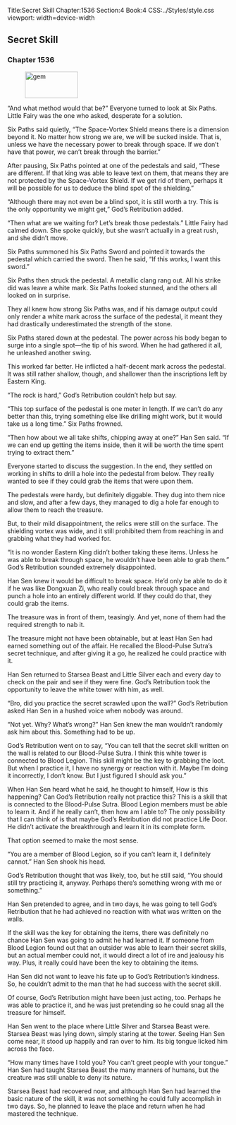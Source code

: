 Title:Secret Skill 
Chapter:1536 
Section:4 
Book:4 
CSS:../Styles/style.css 
viewport: width=device-width
  
## Secret Skill
### Chapter 1536 
<figure>
	<img src="../Images/gem.gif" alt="gem" id="gem" width="120" height="60" />
</figure>
  

  
  “And what method would that be?” Everyone turned to look at Six Paths. Little Fairy was the one who asked, desperate for a solution.

Six Paths said quietly, “The Space-Vortex Shield means there is a dimension beyond it. No matter how strong we are, we will be sucked inside. That is, unless we have the necessary power to break through space. If we don’t have that power, we can’t break through the barrier.”

After pausing, Six Paths pointed at one of the pedestals and said, “These are different. If that king was able to leave text on them, that means they are not protected by the Space-Vortex Shield. If we get rid of them, perhaps it will be possible for us to deduce the blind spot of the shielding.”

“Although there may not even be a blind spot, it is still worth a try. This is the only opportunity we might get,” God’s Retribution added.

“Then what are we waiting for? Let’s break those pedestals.” Little Fairy had calmed down. She spoke quickly, but she wasn’t actually in a great rush, and she didn’t move.

Six Paths summoned his Six Paths Sword and pointed it towards the pedestal which carried the sword. Then he said, “If this works, I want this sword.”

Six Paths then struck the pedestal. A metallic clang rang out. All his strike did was leave a white mark. Six Paths looked stunned, and the others all looked on in surprise.

They all knew how strong Six Paths was, and if his damage output could only render a white mark across the surface of the pedestal, it meant they had drastically underestimated the strength of the stone.

Six Paths stared down at the pedestal. The power across his body began to surge into a single spot—the tip of his sword. When he had gathered it all, he unleashed another swing.

This worked far better. He inflicted a half-decent mark across the pedestal. It was still rather shallow, though, and shallower than the inscriptions left by Eastern King.

“The rock is hard,” God’s Retribution couldn’t help but say.

“This top surface of the pedestal is one meter in length. If we can’t do any better than this, trying something else like drilling might work, but it would take us a long time.” Six Paths frowned.

“Then how about we all take shifts, chipping away at one?” Han Sen said. “If we can end up getting the items inside, then it will be worth the time spent trying to extract them.”

Everyone started to discuss the suggestion. In the end, they settled on working in shifts to drill a hole into the pedestal from below. They really wanted to see if they could grab the items that were upon them.

The pedestals were hardy, but definitely diggable. They dug into them nice and slow, and after a few days, they managed to dig a hole far enough to allow them to reach the treasure.

But, to their mild disappointment, the relics were still on the surface. The shielding vortex was wide, and it still prohibited them from reaching in and grabbing what they had worked for.

“It is no wonder Eastern King didn’t bother taking these items. Unless he was able to break through space, he wouldn’t have been able to grab them.” God’s Retribution sounded extremely disappointed.

Han Sen knew it would be difficult to break space. He’d only be able to do it if he was like Dongxuan Zi, who really could break through space and punch a hole into an entirely different world. If they could do that, they could grab the items.

The treasure was in front of them, teasingly. And yet, none of them had the required strength to nab it.

The treasure might not have been obtainable, but at least Han Sen had earned something out of the affair. He recalled the Blood-Pulse Sutra’s secret technique, and after giving it a go, he realized he could practice with it.

Han Sen returned to Starsea Beast and Little Silver each and every day to check on the pair and see if they were fine. God’s Retribution took the opportunity to leave the white tower with him, as well.

“Bro, did you practice the secret scrawled upon the wall?” God’s Retribution asked Han Sen in a hushed voice when nobody was around.

“Not yet. Why? What’s wrong?” Han Sen knew the man wouldn’t randomly ask him about this. Something had to be up.

God’s Retribution went on to say, “You can tell that the secret skill written on the wall is related to our Blood-Pulse Sutra. I think this white tower is connected to Blood Legion. This skill might be the key to grabbing the loot. But when I practice it, I have no synergy or reaction with it. Maybe I’m doing it incorrectly, I don’t know. But I just figured I should ask you.”

When Han Sen heard what he said, he thought to himself, How is this happening? Can God’s Retribution really not practice this? This is a skill that is connected to the Blood-Pulse Sutra. Blood Legion members must be able to learn it. And if he really can’t, then how am I able to? The only possibility that I can think of is that maybe God’s Retribution did not practice Life Door. He didn’t activate the breakthrough and learn it in its complete form.

That option seemed to make the most sense.

“You are a member of Blood Legion, so if you can’t learn it, I definitely cannot.” Han Sen shook his head.

God’s Retribution thought that was likely, too, but he still said, “You should still try practicing it, anyway. Perhaps there’s something wrong with me or something.”

Han Sen pretended to agree, and in two days, he was going to tell God’s Retribution that he had achieved no reaction with what was written on the walls.

If the skill was the key for obtaining the items, there was definitely no chance Han Sen was going to admit he had learned it. If someone from Blood Legion found out that an outsider was able to learn their secret skills, but an actual member could not, it would direct a lot of ire and jealousy his way. Plus, it really could have been the key to obtaining the items.

Han Sen did not want to leave his fate up to God’s Retribution’s kindness. So, he couldn’t admit to the man that he had success with the secret skill.

Of course, God’s Retribution might have been just acting, too. Perhaps he was able to practice it, and he was just pretending so he could snag all the treasure for himself.

Han Sen went to the place where Little Silver and Starsea Beast were. Starsea Beast was lying down, simply staring at the tower. Seeing Han Sen come near, it stood up happily and ran over to him. Its big tongue licked him across the face.

“How many times have I told you? You can’t greet people with your tongue.” Han Sen had taught Starsea Beast the many manners of humans, but the creature was still unable to deny its nature.

Starsea Beast had recovered now, and although Han Sen had learned the basic nature of the skill, it was not something he could fully accomplish in two days. So, he planned to leave the place and return when he had mastered the technique.
